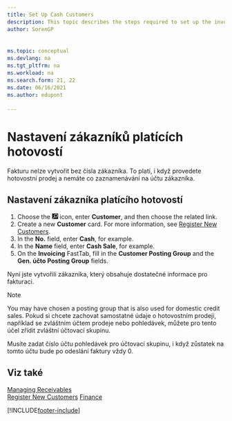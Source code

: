 ```yaml
---
title: Set Up Cash Customers
description: This topic describes the steps required to set up the invoice with a customer number for customers who pay in cash.
author: SorenGP


ms.topic: conceptual
ms.devlang: na
ms.tgt_pltfrm: na
ms.workload: na
ms.search.form: 21, 22
ms.date: 06/16/2021
ms.author: edupont

---
```

# Nastavení zákazníků platících hotovostí

Fakturu nelze vytvořit bez čísla zákazníka. To platí, i když provedete hotovostní prodej a nemáte co zaznamenávání na účtu zákazníka.

## Nastavení zákazníka platícího hotovostí

1. Choose the ![Lightbulb that opens the Tell Me feature.](media/ui-search/search_small.png "Tell me what you want to do") icon, enter **Customer**, and then choose the related link.
2. Create a new **Customer** card. For more information, see [Register New Customers](sales-how-register-new-customers.md).
3. In the **No.** field, enter **Cash**, for example.
4. In the **Name** field, enter **Cash Sale**, for example.
5. On the **Invoicing** FastTab, fill in the **Customer Posting Group** and the **Gen. účto  Posting Group** fields.

Nyní jste vytvořili zákazníka, který obsahuje dostatečné informace pro fakturaci.

> [!NOTE]  
> You may have chosen a posting group that is also used for domestic credit sales. Pokud si chcete zachovat samostatné údaje o hotovostním prodeji, například se zvláštním účtem prodeje nebo pohledávek, můžete pro tento účel zřídit zvláštní účtovací skupinu.
>
> Musíte zadat číslo účtu pohledávek pro účtovací skupinu, i když zůstatek na tomto účtu bude po odeslání faktury vždy 0.

## Viz také

[Managing Receivables](receivables-manage-receivables.md)  
[Register New Customers](sales-how-register-new-customers.md)
[Finance](finance.md)



[!INCLUDE[footer-include](includes/footer-banner.md)]